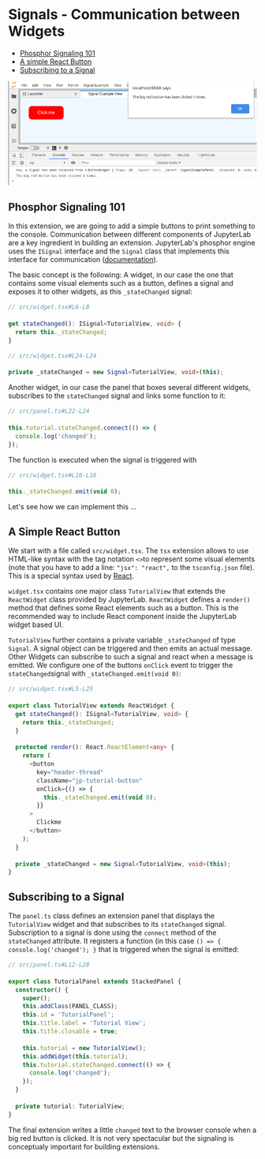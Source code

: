 # Signals - Communication between Widgets

- [Phosphor Signaling 101](#phosphor-signaling-101)
- [A simple React Button](#a-simple-react-button)
- [Subscribing to a Signal](#subscribing-to-a-signal)

![Button with Signal](preview.png)

## Phosphor Signaling 101

In this extension, we are going to add a simple buttons to print something to the console.
Communication between different components of JupyterLab are a key ingredient in building an
extension. JupyterLab's phosphor engine uses the `ISignal` interface and the
`Signal` class that implements this interface for communication
([documentation](https://phosphorjs.github.io/phosphor/api/signaling/globals.html)).

The basic concept is the following: A widget, in our case the one that contains
some visual elements such as a button, defines a signal and exposes it to other
widgets, as this `_stateChanged` signal:

```ts
// src/widget.tsx#L6-L8

get stateChanged(): ISignal<TutorialView, void> {
  return this._stateChanged;
}
```

```ts
// src/widget.tsx#L24-L24

private _stateChanged = new Signal<TutorialView, void>(this);
```

Another widget, in our case the panel that boxes several different widgets,
subscribes to the `stateChanged` signal and links some function to it:

```ts
// src/panel.ts#L22-L24

this.tutorial.stateChanged.connect(() => {
  console.log('changed');
});
```

The function is executed when the signal is triggered with

```ts
// src/widget.tsx#L16-L16

this._stateChanged.emit(void 0);
```

Let's see how we can implement this ...

## A Simple React Button

We start with a file called `src/widget.tsx`. The `tsx` extension allows to use
HTML-like syntax with the tag notation `<>`to represent some visual elements
(note that you have to add a line: `"jsx": "react",` to the
`tsconfig.json` file). This is a special syntax used by [React](https://reactjs.org/tutorial/tutorial.html).

`widget.tsx` contains one major class `TutorialView` that extends the
`ReactWidget` class provided by JupyterLab. `ReactWidget` defines a
`render()` method that defines some React elements such as a button. This
is the recommended way to include React component inside the JupyterLab widget
based UI.

`TutorialView` further contains a private variable `_stateChanged` of type
`Signal`. A signal object can be triggered and then emits an actual message.
Other Widgets can subscribe to such a signal and react when a message is
emitted. We configure one of the buttons `onClick` event to trigger the
`stateChanged`signal with `_stateChanged.emit(void 0)`:

```ts
// src/widget.tsx#L5-L25

export class TutorialView extends ReactWidget {
  get stateChanged(): ISignal<TutorialView, void> {
    return this._stateChanged;
  }

  protected render(): React.ReactElement<any> {
    return (
      <button
        key="header-thread"
        className="jp-tutorial-button"
        onClick={() => {
          this._stateChanged.emit(void 0);
        }}
      >
        Clickme
      </button>
    );
  }

  private _stateChanged = new Signal<TutorialView, void>(this);
}
```

## Subscribing to a Signal

The `panel.ts` class defines an extension panel that displays the
`TutorialView` widget and that subscribes to its `stateChanged` signal.
Subscription to a signal is done using the `connect` method of the
`stateChanged` attribute. It registers a function (in this case
`() => { console.log('changed'); }` that is triggered when the signal is
emitted:

```ts
// src/panel.ts#L12-L28

export class TutorialPanel extends StackedPanel {
  constructor() {
    super();
    this.addClass(PANEL_CLASS);
    this.id = 'TutorialPanel';
    this.title.label = 'Tutorial View';
    this.title.closable = true;

    this.tutorial = new TutorialView();
    this.addWidget(this.tutorial);
    this.tutorial.stateChanged.connect(() => {
      console.log('changed');
    });
  }

  private tutorial: TutorialView;
}
```

The final extension writes a little `changed` text to the browser console when
a big red button is clicked. It is not very spectacular but the signaling is
conceptualy important for building extensions.
